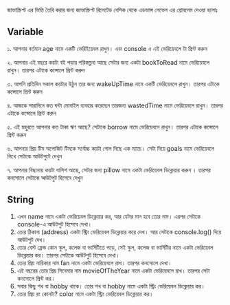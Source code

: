 জাভাস্ক্রিপ্ট এর ভিত্তি তৈরি করার জন্য জাভাস্ক্রিপ্ট রিলেটেড বেসিক থেকে এডভান্স লেভেল এর প্রোবলেম দেওয়া হলোঃ

## Variable

১. আপনার বর্তমান age নামে একটি ভেরিইয়েবল রাখুন। এবং console এ এই ভেরিয়েবলে টা প্রিন্ট করুন

২. আপনার এই বছরে কয়টা বই পড়ার পরিকল্পনা আছে সেটার জন্য একটা bookToRead নামে ভেরিয়েবলে রাখুন। তারপর এটাকে কন্সোলে প্রিন্ট করুন

৩. আপনি প্রতিদিন সকাল কয়টার উঠুন তার জন্য wakeUpTime নামে একটি ভেরিয়েবলে রাখুন। তারপর এটাকে কন্সোলে প্রিন্ট করুন

৪. আজকে সারাদিনে কত ঘন্টা মোবাইল ব্যবহার করেছেন তারজন্য wastedTime নামে ভেরিয়েবলে রাখুন। তারপর এটাকে কন্সোলে প্রিন্ট করুন

৫. এই মহুরতে আপনার কত টাকা ঋণ আছে? সেটাকে borrow নামে ভেরিয়েবলে রাখুন। তারপর এটাকে কন্সোলে প্রিন্ট করুন

৬. আপনার প্রিয় টিম অপোজিট টিমকে সর্বোচ্চ কয়টা গোল দিছে এক ম্যাচে। সেটা দিয়ে goals নামে ভেরিয়েবলে লিখে সেটাকে আউটপুটে দেখুন

৭. আপনার বিছানায় কয়টা বালিশ আছে, সেটার জন্য pillow নামে একটা ভেরিয়েবল ডিক্লেয়ার করুন । তারপর কনসোলে সেটাকে আউটপুট হিসেবে দেখুন

## String

1. এখন name নামে একটা ভেরিয়েবল ডিক্লেয়ার কর, আর যেটার মান হবে তোর নাম। এরপর সেটাকে console-এ আউটপুট হিসেবে দেখা।
2. তোর ঠিকানা (address) একটা স্ট্রিং ভেরিয়েবল ডিক্লেয়ার করে দেখ। আর সেটাকে console.log() দিয়ে আউটপুট দেখ।
3. তোর বেস্ট ফ্রেন্ড কোন স্কুল, কলেজ বা ভার্সিটিতে পড়ে, সেই স্কুল, কলেজ বা ভার্সিটির নামে একটা ভেরিয়েবল ডিক্লেয়ার কর। তারপর সেটাকে আউটপুট হিসেবে দেখা।
4. তোর প্রিয় নায়িকার নাম fan নামে একটা ভেরিয়েবলে রাখ। তারপর কনসোলে দেখা।
5. এই বছরের তোর প্রিয় সিনেমার নাম movieOfTheYear নামে একটা ভেরিয়েবলে রাখ। তারপর সেটা কনসোলে প্রিন্ট কর।
6. সবার কিছু শখ বা hobby থাকে। তোর শখ বা hobby নামে একটা স্ট্রিং ভেরিয়েবল ডিক্লেয়ার কর।
7. তোর প্রিয় রং কোনটা? color নামে একটা স্ট্রিং ভেরিয়েবল ডিক্লেয়ার কর।

